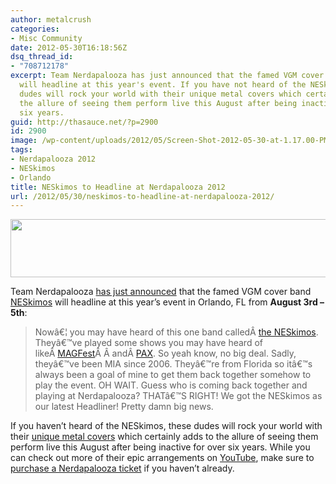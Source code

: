 ```yaml
---
author: metalcrush
categories:
- Misc Community
date: 2012-05-30T16:18:56Z
dsq_thread_id:
- "708712178"
excerpt: Team Nerdapalooza has just announced that the famed VGM cover band NESkimos
  will headline at this year's event. If you have not heard of the NESkimos, these
  dudes will rock your world with their unique metal covers which certainly adds to
  the allure of seeing them perform live this August after being inactive for over
  six years.
guid: http://thasauce.net/?p=2900
id: 2900
image: /wp-content/uploads/2012/05/Screen-Shot-2012-05-30-at-1.17.00-PM-75x73.png
tags:
- Nerdapalooza 2012
- NESkimos
- Orlando
title: NESkimos to Headline at Nerdapalooza 2012
url: /2012/05/30/neskimos-to-headline-at-nerdapalooza-2012/
---
```


<center>
  <a href="http://thasauce.net/wp-content/uploads/2012/05/neskimos-banner.png"><img class="aligncenter size-full wp-image-2901" title="neskimos-banner" src="http://thasauce.net/wp-content/uploads/2012/05/neskimos-banner.png" alt="" width="575" height="93" srcset="http://thasauce.net/wp-content/uploads/2012/05/neskimos-banner.png 575w, http://thasauce.net/wp-content/uploads/2012/05/neskimos-banner-300x48.png 300w, http://thasauce.net/wp-content/uploads/2012/05/neskimos-banner-75x12.png 75w" sizes="(max-width: 575px) 100vw, 575px" /></a>
</center>

<center>
</center>


  
Team Nerdapalooza [has just announced](http://nerdapalooza.org/2012/05/25/legends-rising/) that the famed VGM cover band [NESkimos](http://www.neskimos.com/) will headline at this year&#8217;s event in Orlando, FL from **August 3rd &#8211; 5th**:

> Nowâ€¦ you may have heard of this one band calledÂ <a href="http://www.neskimos.com/" rel="nofollow">the NESkimos</a>. Theyâ€™ve played some shows you may have heard of likeÂ <a href="http://magfest.org/" rel="nofollow">MAGFest</a>Â Â andÂ <a href="http://paxsite.com/" rel="nofollow">PAX</a>. So yeah know, no big deal. Sadly, theyâ€™ve been MIA since 2006. Theyâ€™re from Florida so itâ€™s always been a goal of mine to get them back together somehow to play the event. OH WAIT. Guess who is coming back together and playing at Nerdapalooza? THATâ€™S RIGHT! We got the NESkimos as our latest Headliner! Pretty damn big news.

If you haven&#8217;t heard of the NESkimos, these dudes will rock your world with their [unique metal covers](http://soundcloud.com/neskimos/) which certainly adds to the allure of seeing them perform live this August after being inactive for over six years. While you can check out more of their epic arrangements on [YouTube](http://www.youtube.com/results?search_query=neskimos&oq=neskimos&aq=f&aqi=g10&aql=&gs_l=youtube.3..0l10.21445.22143.0.22287.8.7.0.1.1.1.145.799.2j5.7.0...0.0.SvlJMjBlqL0), make sure to [purchase a Nerdapalooza ticket](http://www.ticketfly.com/purchase/event/122449/tfly) if you haven&#8217;t already.
